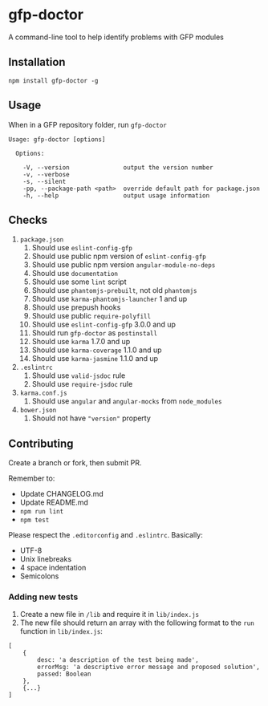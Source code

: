 # gfp-doctor
A command-line tool to help identify problems with GFP modules

## Installation

```
npm install gfp-doctor -g
```

## Usage

When in a GFP repository folder, run `gfp-doctor`

```
Usage: gfp-doctor [options]

  Options:

    -V, --version               output the version number
    -v, --verbose
    -s, --silent
    -pp, --package-path <path>  override default path for package.json
    -h, --help                  output usage information
```

## Checks

1. `package.json`
    1. Should use `eslint-config-gfp`
    1. Should use public npm version of `eslint-config-gfp`
    1. Should use public npm version `angular-module-no-deps`
    1. Should use `documentation`
    1. Should use some `lint` script
    1. Should use `phantomjs-prebuilt`, not old `phantomjs`
    1. Should use `karma-phantomjs-launcher` 1 and up
    1. Should use prepush hooks
    1. Should use public `require-polyfill`
    1. Should use `eslint-config-gfp` 3.0.0 and up
    1. Should run `gfp-doctor` as `postinstall`
    1. Should use `karma` 1.7.0 and up
    1. Should use `karma-coverage` 1.1.0 and up
    1. Should use `karma-jasmine` 1.1.0 and up
1. `.eslintrc`
    1. Should use `valid-jsdoc` rule
    1. Should use `require-jsdoc` rule
1. `karma.conf.js`
    1. Should use `angular` and `angular-mocks` from `node_modules`
1. `bower.json`
    1. Should not have `"version"` property


## Contributing

Create a branch or fork, then submit PR.

Remember to:

* Update CHANGELOG.md
* Update README.md
* `npm run lint`
* `npm test`

Please respect the `.editorconfig` and `.eslintrc`. Basically:

* UTF-8
* Unix linebreaks
* 4 space indentation
* Semicolons


### Adding new tests

1. Create a new file in `/lib` and require it in `lib/index.js`
2. The new file should return an array with the following format to the `run` function in `lib/index.js`:
```
[
    {
        desc: 'a description of the test being made',
        errorMsg: 'a descriptive error message and proposed solution',
        passed: Boolean
    },
    {...}
]
```
